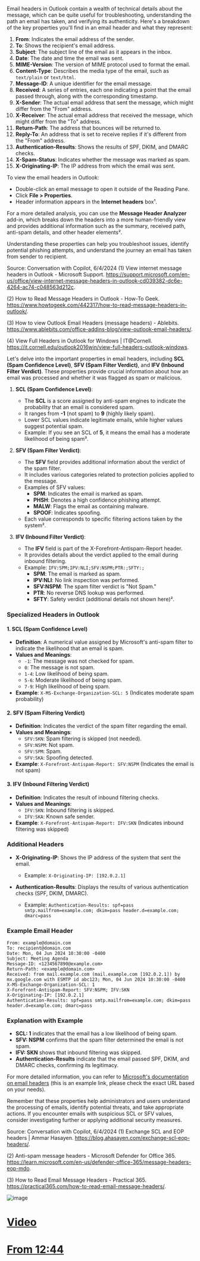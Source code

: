 Email headers in Outlook contain a wealth of technical details about the message, which can be quite useful for troubleshooting, understanding the path an email has taken, and verifying its authenticity. Here's a breakdown of the key properties you'll find in an email header and what they represent:

1. **From**: Indicates the email address of the sender.
2. **To**: Shows the recipient's email address.
3. **Subject**: The subject line of the email as it appears in the inbox.
4. **Date**: The date and time the email was sent.
5. **MIME-Version**: The version of MIME protocol used to format the email.
6. **Content-Type**: Describes the media type of the email, such as `text/plain` or `text/html`.
7. **Message-ID**: A unique identifier for the email message.
8. **Received**: A series of entries, each one indicating a point that the email passed through, along with the corresponding timestamp.
9. **X-Sender**: The actual email address that sent the message, which might differ from the "From" address.
10. **X-Receiver**: The actual email address that received the message, which might differ from the "To" address.
11. **Return-Path**: The address that bounces will be returned to.
12. **Reply-To**: An address that is set to receive replies if it's different from the "From" address.
13. **Authentication-Results**: Shows the results of SPF, DKIM, and DMARC checks.
14. **X-Spam-Status**: Indicates whether the message was marked as spam.
15. **X-Originating-IP**: The IP address from which the email was sent.

To view the email headers in Outlook:
- Double-click an email message to open it outside of the Reading Pane.
- Click **File > Properties**.
- Header information appears in the **Internet headers** box¹.

For a more detailed analysis, you can use the **Message Header Analyzer** add-in, which breaks down the headers into a more human-friendly view and provides additional information such as the summary, received path, anti-spam details, and other header elements².

Understanding these properties can help you troubleshoot issues, identify potential phishing attempts, and understand the journey an email has taken from sender to recipient.

Source: Conversation with Copilot, 6/4/2024
(1) View internet message headers in Outlook - Microsoft Support. https://support.microsoft.com/en-us/office/view-internet-message-headers-in-outlook-cd039382-dc6e-4264-ac74-c048563d212c.

(2) How to Read Message Headers in Outlook - How-To Geek. https://www.howtogeek.com/442317/how-to-read-message-headers-in-outlook/.

(3) How to view Outlook Email Headers (message headers) - Ablebits. https://www.ablebits.com/office-addins-blog/view-outlook-email-headers/.

(4) View Full Headers in Outlook for Windows | IT@Cornell. https://it.cornell.edu/outlook2016win/view-full-headers-outlook-windows.


Let's delve into the important properties in email headers, including **SCL (Spam Confidence Level)**, **SFV (Spam Filter Verdict)**, and **IFV (Inbound Filter Verdict)**. These properties provide crucial information about how an email was processed and whether it was flagged as spam or malicious.

1. **SCL (Spam Confidence Level)**:
    - The **SCL** is a score assigned by anti-spam engines to indicate the probability that an email is considered spam.
    - It ranges from **-1** (not spam) to **9** (highly likely spam).
    - Lower SCL values indicate legitimate emails, while higher values suggest potential spam.
    - Example: If you see an SCL of **5**, it means the email has a moderate likelihood of being spam³.

2. **SFV (Spam Filter Verdict)**:
    - The **SFV** field provides additional information about the verdict of the spam filter.
    - It includes various categories related to protection policies applied to the message.
    - Examples of SFV values:
        - **SPM**: Indicates the email is marked as spam.
        - **PHSH**: Denotes a high confidence phishing attempt.
        - **MALW**: Flags the email as containing malware.
        - **SPOOF**: Indicates spoofing.
    - Each value corresponds to specific filtering actions taken by the system².

3. **IFV (Inbound Filter Verdict)**:
    - The **IFV** field is part of the X-Forefront-Antispam-Report header.
    - It provides details about the verdict applied to the email during inbound filtering.
    - Example: `IFV:SPM;IPV:NLI;SFV:NSPM;PTR:;SFTY:;`
        - **SPM**: The email is marked as spam.
        - **IPV:NLI**: No link inspection was performed.
        - **SFV:NSPM**: The spam filter verdict is "Not Spam."
        - **PTR**: No reverse DNS lookup was performed.
        - **SFTY**: Safety verdict (additional details not shown here)².


### Specialized Headers in Outlook

#### 1. **SCL (Spam Confidence Level)**
   - **Definition**: A numerical value assigned by Microsoft's anti-spam filter to indicate the likelihood that an email is spam.
   - **Values and Meanings**:
     - `-1`: The message was not checked for spam.
     - `0`: The message is not spam.
     - `1-4`: Low likelihood of being spam.
     - `5-6`: Moderate likelihood of being spam.
     - `7-9`: High likelihood of being spam.
   - **Example**: `X-MS-Exchange-Organization-SCL: 5` (Indicates moderate spam probability)

#### 2. **SFV (Spam Filtering Verdict)**
   - **Definition**: Indicates the verdict of the spam filter regarding the email.
   - **Values and Meanings**:
     - `SFV:SKN`: Spam filtering is skipped (not needed).
     - `SFV:NSPM`: Not spam.
     - `SFV:SPM`: Spam.
     - `SFV:SKA`: Spoofing detected.
   - **Example**: `X-Forefront-Antispam-Report: SFV:NSPM` (Indicates the email is not spam)

#### 3. **IFV (Inbound Filtering Verdict)**
   - **Definition**: Indicates the result of inbound filtering checks.
   - **Values and Meanings**:
     - `IFV:SKN`: Inbound filtering is skipped.
     - `IFV:SKA`: Known safe sender.
   - **Example**: `X-Forefront-Antispam-Report: IFV:SKN` (Indicates inbound filtering was skipped)

### Additional Headers

- **X-Originating-IP**: Shows the IP address of the system that sent the email.
  - Example: `X-Originating-IP: [192.0.2.1]`

- **Authentication-Results**: Displays the results of various authentication checks (SPF, DKIM, DMARC).
  - Example: `Authentication-Results: spf=pass smtp.mailfrom=example.com; dkim=pass header.d=example.com; dmarc=pass`

### Example Email Header

```
From: example@domain.com
To: recipient@domain.com
Date: Mon, 04 Jun 2024 10:30:00 -0400
Subject: Meeting Agenda
Message-ID: <1234567890@example.com>
Return-Path: <example@domain.com>
Received: from mail.example.com (mail.example.com [192.0.2.1]) by mx.google.com with ESMTP id abc123; Mon, 04 Jun 2024 10:30:00 -0400
X-MS-Exchange-Organization-SCL: 1
X-Forefront-Antispam-Report: SFV:NSPM; IFV:SKN
X-Originating-IP: [192.0.2.1]
Authentication-Results: spf=pass smtp.mailfrom=example.com; dkim=pass header.d=example.com; dmarc=pass
```

### Explanation with Example

- **SCL: 1** indicates that the email has a low likelihood of being spam.
- **SFV: NSPM** confirms that the spam filter determined the email is not spam.
- **IFV: SKN** shows that inbound filtering was skipped.
- **Authentication-Results** indicate that the email passed SPF, DKIM, and DMARC checks, confirming its legitimacy.


For more detailed information, you can refer to [Microsoft's documentation on email headers](https://docs.microsoft.com/en-us/exchange/mail-flow/how-to-set-up-messagetracking) (this is an example link, please check the exact URL based on your needs).

Remember that these properties help administrators and users understand the processing of emails, identify potential threats, and take appropriate actions. If you encounter emails with suspicious SCL or SFV values, consider investigating further or applying additional security measures.

Source: Conversation with Copilot, 6/4/2024
(1) Exchange SCL and EOP headers | Ammar Hasayen. https://blog.ahasayen.com/exchange-scl-eop-headers/.

(2) Anti-spam message headers - Microsoft Defender for Office 365. https://learn.microsoft.com/en-us/defender-office-365/message-headers-eop-mdo.

(3) How to Read Email Message Headers - Practical 365. https://practical365.com/how-to-read-email-message-headers/.




![image](https://github.com/rafid29mehda/M365-Troubleshooting/assets/71279591/9465edb1-cae4-4725-ba0e-0727e4efaddd)

# [Video](https://www.youtube.com/watch?v=QFg-qO3fP5w&list=PL5oyXP-xEiGBt94O8rfGtJT2yfkjiRY2W&index=16)

# [From 12:44](https://www.youtube.com/watch?v=wx7pqji3Uvg&list=PL5oyXP-xEiGBt94O8rfGtJT2yfkjiRY2W&index=16)
